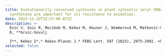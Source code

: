 ```yaml
---
title: Evolutionarily conserved cysteines in plant cytosolic seryl-tRNA
  synthetase are important for its resistance to oxidation.
date: 2023-11-22T15:57:00.872Z
description: >-
  Evic V, Soic R, Mocibob M, Kekez M, Houser J, Wimmerová M, Matković-Čalogović
  D, **Gruic-Sovulj

  I**, Kekez I*,* Rokov-Plavec J.* FEBS Lett. 597 (2023), 2975-2992. <https://pubmed.ncbi.nlm.nih.gov/37804069/>
selected: false
---
```

